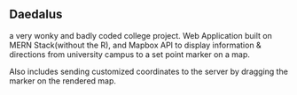 ## Daedalus

a very wonky and badly coded college project.
Web Application built on MERN Stack(without the R), and Mapbox API to display information & directions from university campus to a set point marker on a map.

Also includes sending customized coordinates to the server by dragging the marker on the rendered map.

